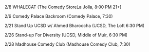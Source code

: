 2/8 WHALECAT (The Comedy StoreLa Jolla, 8:00 PM 21+)

2/9 Comedy Palace Backroom (Comedy Palace, 7:30)

2/21 Stand Up UCSD w/ Ahmed Bharoocha (UCSD, The Loft 6:30 PM)

2/26 Stand-up For Diversity (UCSD, Middle of Muir, 6:30 PM)

2/28 Madhouse Comedy Club (Madhouse Comedy Club, 7:30)
